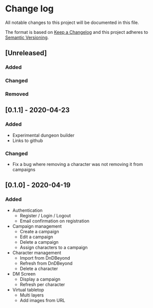 # Change log

All notable changes to this project will be documented in this file.

The format is based on [Keep a Changelog](http://keepachangelog.com/)
and this project adheres to [Semantic Versioning](http://semver.org/).

## [Unreleased]

### Added
### Changed
### Removed

## [0.1.1] - 2020-04-23

### Added

- Experimental dungeon builder
- Links to github

### Changed

- Fix a bug where removing a character was not removing it from campaigns

## [0.1.0] - 2020-04-19

### Added

- Authentication
  - Register / Login / Logout
  - Email confirmation on registration
- Campaign management
  - Create a campaign
  - Edit a campaign
  - Delete a campaign
  - Assign characters to a campaign
- Character management
  - Import from DnDBeyond
  - Refresh from DnDBeyond
  - Delete a character
- DM Screen
  - Display a campaign
  - Refresh per character
- Virtual tabletop
  - Multi layers
  - Add images from URL
